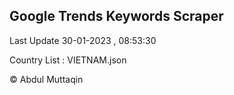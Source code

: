 

## Google Trends Keywords Scraper 
 
Last Update 30-01-2023 , 08:53:30

Country List :
VIETNAM.json



© Abdul Muttaqin 
